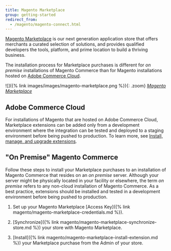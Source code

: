 ```yaml
---
title: Magento Marketplace
group: getting-started
redirect_from:
  - /magento/magento-connect.html
---
```


[Magento Marketplace][1] is our next generation application store that offers merchants a curated selection of solutions, and provides qualified developers the tools, platform, and prime location to build a thriving business.

The installation process for Marketplace purchases is different for _on premise_ installations of Magento Commerce than for Magento installations hosted on [Adobe Commerce Cloud][2].

![]({% link images/images/magento-marketplace.png %}){: .zoom}
_[Magento Marketplace][1]_

## Adobe Commerce Cloud

For installations of Magento that are hosted on Adobe Commerce Cloud, Marketplace extensions can be added only from a development environment where the integration can be tested and deployed to a staging environment before being pushed to production. To learn more, see [Install, manage, and upgrade extensions][3].

## "On Premise" Magento Commerce

Follow these steps to install your Marketplace purchases to an installation of Magento Commerce that resides on an _on premise_ server. Although your server might be physically located in your facility or elsewhere, the term _on premise_ refers to any non-cloud installation of Magento Commerce. As a best practice, extensions should be installed and tested in a development environment before being pushed to production.

1. Set up your Magento Marketplace [Access Key]({% link magento/magento-marketplace-credentials.md %}).

1. [Synchronize]({% link magento/magento-marketplace-synchronize-store.md %}) your store with Magento Marketplace.

1. [Install]({% link magento/magento-marketplace-install-extension.md %}) your Marketplace purchase from the Admin of your store.

[1]: https://marketplace.magento.com/
[2]: https://www.adobe.com/commerce/magento/enterprise.html
[3]: https://devdocs.magento.com/cloud/howtos/install-components.html
